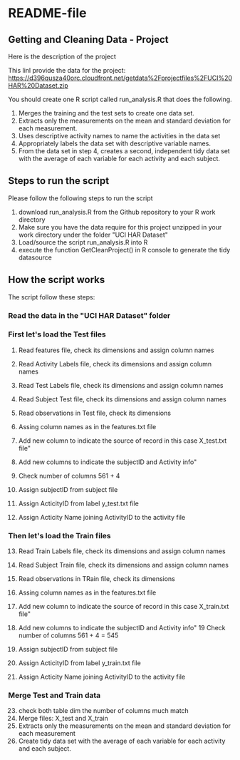 README-file
======
 

## Getting and Cleaning Data - Project
Here is the description of the project

This linl provide the data for the project: 
https://d396qusza40orc.cloudfront.net/getdata%2Fprojectfiles%2FUCI%20HAR%20Dataset.zip 

You should create one R script called run_analysis.R that does the following. 
1. Merges the training and the test sets to create one data set.
2. Extracts only the measurements on the mean and standard deviation for each measurement. 
3. Uses descriptive activity names to name the activities in the data set
4. Appropriately labels the data set with descriptive variable names. 
5. From the data set in step 4, creates a second, independent tidy data set with the average of each variable for each activity and each subject.


## Steps to run the script
Please follow the following steps to run the script

1. download run_analysis.R from the Github repository to your R work directory
2. Make sure you have the data require for this project unzipped in your work directory under the folder "UCI HAR Dataset"
3. Load/source the script run_analysis.R into R
4. execute the function GetCleanProject() in R console to generate the tidy datasource

## How the script works 

The script follow these steps:

### Read the data in the "UCI HAR Dataset" folder

### First let's load the Test files
1. Read features file, check its dimensions and assign column names
2. Read Activity Labels file, check its dimensions and assign column names
3. Read Test Labels file, check its dimensions and assign column names
4. Read Subject Test file, check its dimensions and assign column names 
5. Read observations in Test file, check its dimensions 

6. Assing column names as in the features.txt file
7. Add new column to indicate the source of record in this case X_test.txt file"
8. Add new columns to indicate the subjectID and Activity info"
9. Check number of columns 561 + 4
10. Assign subjectID from subject file
11. Assign ActicityID from label y_test.txt file
12. Assign Acticity Name joining ActivityID to the activity file

### Then let's load the Train files
13. Read Train Labels file, check its dimensions and assign column names
14. Read Subject Train file, check its dimensions and assign column names 
15. Read observations in TRain file, check its dimensions 

16. Assing column names as in the features.txt file
17. Add new column to indicate the source of record in this case X_train.txt file"
18. Add new columns to indicate the subjectID and Activity info"
19 Check number of columns 561 + 4 = 545
20. Assign subjectID from subject file
21. Assign ActicityID from label y_train.txt file
22. Assign Acticity Name joining ActivityID to the activity file

### Merge Test and Train data
23. check both table dim the number of columns much match
24. Merge files: X_test and X_train
25. Extracts only the measurements on the mean and standard deviation for each measurement
26. Create tidy data set with the average of each variable for each activity and each subject.
